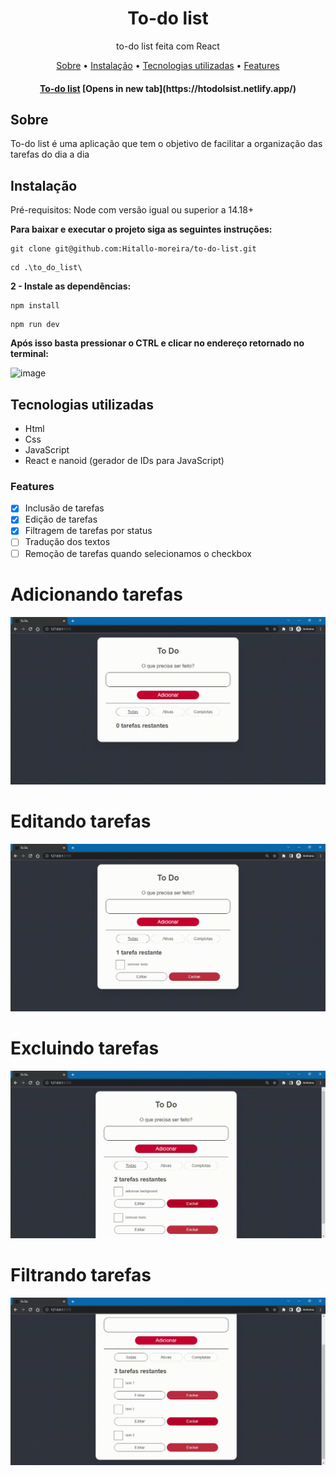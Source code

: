 # <h1 align="center">To-do list</h1>
<p align="center">
to-do list feita com React</p>

<p align="center">
  <a href="#sobre">Sobre</a> • 
  <a href="#instalacao">Instalação</a> • 
  <a href="#tecnologias">Tecnologias utilizadas</a> • 
  <a href="#features">Features</a>
</p>
<h4 align="center">
	<a href="https://htodolsist.netlify.app/" target="_blank">To-do list</a>
	[Opens in new tab](https://htodolsist.netlify.app/)
</h4>

<h2 id="sobre">Sobre</h2>
<p>To-do list é uma aplicação que tem o objetivo de facilitar a organização das tarefas do dia a dia</p>

<h2 id="instalacao">Instalação</h2>
<p>Pré-requisitos: Node com versão igual ou superior a 14.18+</p>
<b>Para baixar e executar o projeto siga as seguintes instruções:</b>

```
git clone git@github.com:Hitallo-moreira/to-do-list.git
```
```
cd .\to_do_list\
```

<b>2 - Instale as dependências:</b>

```
npm install
```

```
npm run dev
```

<b>Após isso basta pressionar o CTRL e clicar no endereço retornado no terminal:</b>


![image](https://user-images.githubusercontent.com/47642635/224452567-78487d30-a283-4d64-a2ef-092a389c52bd.png)


<h2 id="tecnologias">Tecnologias utilizadas</h2>
<ul>
<li>Html</li>
<li>Css</li>
<li>JavaScript</li>
<li>React e nanoid (gerador de IDs para JavaScript)</li>
</ul>

<h3 id="features">Features</h3>

- [x] Inclusão de tarefas
- [x] Edição de tarefas
- [x] Filtragem de tarefas por status
- [ ] Tradução dos textos
- [ ] Remoção de tarefas quando selecionamos o checkbox

# Adicionando tarefas
![](https://github.com/Hitallo-moreira/to-do-list/blob/main/add.gif)

# Editando tarefas
![](https://github.com/Hitallo-moreira/to-do-list/blob/main/edit.gif)

# Excluindo tarefas
![](https://github.com/Hitallo-moreira/to-do-list/blob/main/delete.gif)

# Filtrando tarefas
![](https://github.com/Hitallo-moreira/to-do-list/blob/main/filter.gif)
